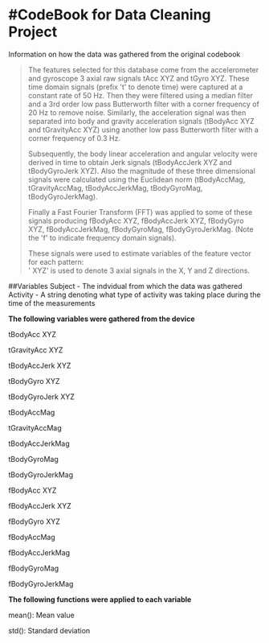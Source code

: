 #CodeBook for Data Cleaning Project
=================

Information on how the data was gathered from the original codebook

>The features selected for this database come from the accelerometer and gyroscope 3 axial raw signals tAcc XYZ and tGyro XYZ. These time domain signals (prefix 't' to denote time) were captured at a constant rate of 50 Hz. Then they were filtered using a median filter and a 3rd order low pass Butterworth filter with a corner frequency of 20 Hz to remove noise. Similarly, the acceleration signal was then separated into body and gravity acceleration signals (tBodyAcc XYZ and tGravityAcc XYZ) using another low pass Butterworth filter with a corner frequency of 0.3 Hz. 
>
>Subsequently, the body linear acceleration and angular velocity were derived in time to obtain Jerk signals (tBodyAccJerk XYZ and tBodyGyroJerk XYZ). Also the magnitude of these three dimensional signals were calculated using the Euclidean norm (tBodyAccMag, tGravityAccMag, tBodyAccJerkMag, tBodyGyroMag, tBodyGyroJerkMag). 
>
>Finally a Fast Fourier Transform (FFT) was applied to some of these signals producing fBodyAcc XYZ, fBodyAccJerk XYZ, fBodyGyro XYZ, fBodyAccJerkMag, fBodyGyroMag, fBodyGyroJerkMag. (Note the 'f' to indicate frequency domain signals). 
>
>These signals were used to estimate variables of the feature vector for each pattern:  
>' XYZ' is used to denote 3 axial signals in the X, Y and Z directions.

##Variables
Subject - The indvidual from which the data was gathered
Activity - A string denoting what type of activity was taking place during the time of the measurements

**The following variables were gathered from the device**

tBodyAcc XYZ

tGravityAcc XYZ

tBodyAccJerk XYZ

tBodyGyro XYZ

tBodyGyroJerk XYZ

tBodyAccMag

tGravityAccMag

tBodyAccJerkMag

tBodyGyroMag

tBodyGyroJerkMag

fBodyAcc XYZ

fBodyAccJerk XYZ

fBodyGyro XYZ

fBodyAccMag

fBodyAccJerkMag

fBodyGyroMag

fBodyGyroJerkMag

**The following functions were applied to each variable**
 
mean(): Mean value

std(): Standard deviation


